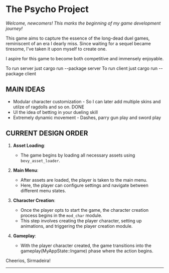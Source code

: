 # The Psycho Project

*Welcome, newcomers! This marks the beginning of my game development journey!*

This game aims to capture the essence of the long-dead duel games, reminiscent of an era I dearly miss. 
Since waiting for a sequel became tiresome, I've taken it upon myself to create one.

I aspire for this game to become both competitive and immensely enjoyable.

To run server just cargo run --package server
To run client just cargo run --package client
 
## MAIN IDEAS
  * Modular character customization - So I can later add multiple skins and utilze of ragdolls and so on. DONE
  * UI the idea of betting in your dueling skill
  * Extremely dynamic movement - Dashes, parry gun play and sword play 

## CURRENT DESIGN ORDER
1. **Asset Loading**:
   - The game begins by loading all necessary assets using `bevy_asset_loader`.

2. **Main Menu**:
   - After assets are loaded, the player is taken to the main menu.
   - Here, the player can configure settings and navigate between different menu states.

3. **Character Creation**:
   - Once the player opts to start the game, the character creation process begins in the `mod_char` module.
   - This step involves creating the player character, setting up animations, and triggering the player creation module.

4. **Gameplay**:
   - With the player character created, the game transitions into the gameplay(MyAppState::Ingame) phase where the action begins.

Cheerios,
Sirmadeira!
****
